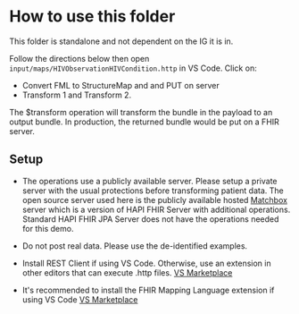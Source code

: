 # How to use this folder

This folder is standalone and not dependent on the IG it is in.

Follow the directions below then open `input/maps/HIVObservationHIVCondition.http` in VS Code. Click on:
* Convert FML to StructureMap and and PUT on server
* Transform 1 and Transform 2.

The $transform operation will transform the bundle in the payload to an output bundle. In production, the returned bundle would be put on a FHIR server.

## Setup

* The operations use a publicly available server. Please setup a private server with the usual protections before transforming patient data. The open source server used here is the publicly available hosted [Matchbox](https://github.com/ahdis/matchbox) server which is a version of HAPI FHIR Server with additional operations. Standard HAPI FHIR JPA Server does not have the operations needed for this demo.

* Do not post real data. Please use the de-identified examples.

* Install REST Client if using VS Code. Otherwise, use an extension in other editors that can execute .http files.
[VS Marketplace](https://marketplace.visualstudio.com/items?itemName=humao.rest-client)

* It's recommended to install the FHIR Mapping Language extension if using VS Code [VS Marketplace](https://marketplace.visualstudio.com/items?itemName=HealexSystems.fhir-mapping-language-support)

